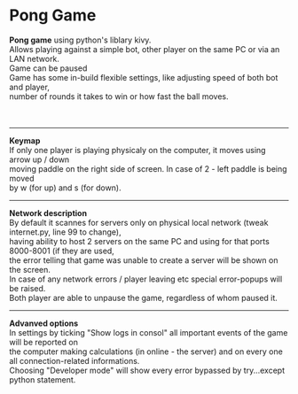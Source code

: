 # Pong Game
<b>Pong game</b> using python's liblary kivy.<br>
Allows playing against a simple bot, other player on the same PC or via an LAN network.<br>
Game can be paused<br>
Game has some in-build flexible settings, like adjusting speed of both bot and player,<br>
number of rounds it takes to win or how fast the ball moves.<br><br><br>
<hr>
<b>Keymap</b><br>
If only one player is playing physicaly on the computer, it moves using arrow up / down<br>
moving paddle on the right side of screen. In case of 2 - left paddle is being moved<br>
by w (for up) and s (for down). <br>
<hr>
<b>Network description</b><br>
By default it scannes for servers only on physical local network (tweak internet.py, line 99 to change),<br>
having ability to host 2 servers on the same PC and using for that ports 8000-8001 (if they are used,<br>
the error telling that game was unable to create a server will be shown on the screen.<br>
In case of any network errors / player leaving etc special error-popups will be raised.<br>
Both player are able to unpause the game, regardless of whom paused it.<br>
<hr>
<b>Advanved options</b><br>
In settings by ticking "Show logs in consol" all important events of the game will be reported on<br>
the computer making calculations (in online - the server) and on every one all connection-related informations.<br>
Choosing "Developer mode" will show every error bypassed by try...except python statement.<br>